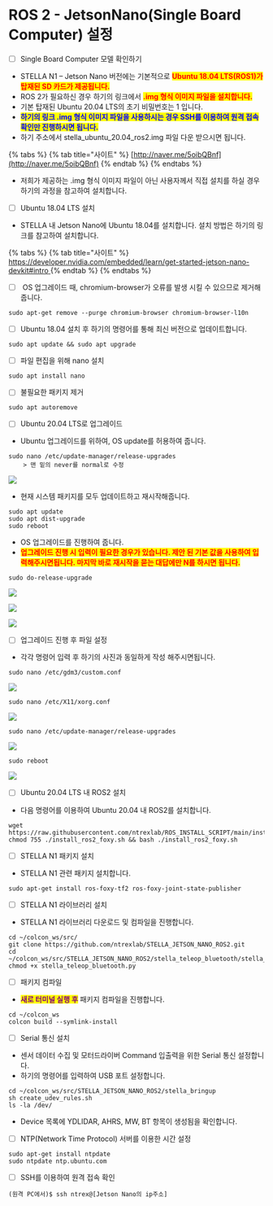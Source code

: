 # ROS 2 - JetsonNano(Single Board Computer) 설정

* [ ] Single Board Computer 모델 확인하기



* STELLA N1 – Jetson Nano 버전에는 기본적으로  <mark style="color:red;">**Ubuntu 18.04 LTS(ROS1)가 탑재된 SD 카드가 제공됩니다.**</mark>&#x20;
* ROS 2가 필요하신 경우 하기의 링크에서 <mark style="color:red;">**.img 형식 이미지 파일을 설치합니다.**</mark>&#x20;
* 기본 탑재된 Ubuntu 20.04 LTS의 초기 비밀번호는 1 입니다.  &#x20;
* &#x20;<mark style="color:blue;">**하기의 링크 .img 형식 이미지 파일을 사용하시는 경우 SSH를 이용하여 원격 접속 확인만 진행하시면 됩니다.**</mark>&#x20;
* 하기 주소에서 stella\_ubuntu\_20.04\_ros2.img 파일 다운 받으시면 됩니다.

{% tabs %}
{% tab title="사이트" %}
[http://naver.me/5oibQBnf](http://naver.me/5oibQBnf)
{% endtab %}
{% endtabs %}

* 저희가 제공하는 .img 형식 이미지 파일이 아닌 사용자께서 직접 설치를 하실 경우 하기의 과정을 참고하여 설치합니다.

<!---->

* [ ] Ubuntu 18.04 LTS 설치

<!---->

* STELLA 내 Jetson Nano에 Ubuntu 18.04를 설치합니다. 설치 방법은 하기의 링크를 참고하여 설치합니다.

{% tabs %}
{% tab title="사이트" %}
[https://developer.nvidia.com/embedded/learn/get-started-jetson-nano-devkit#intro	](https://developer.nvidia.com/embedded/learn/get-started-jetson-nano-devkit#intro)
{% endtab %}
{% endtabs %}

* [ ] &#x20;OS 업그레이드 때, chromium-browser가 오류를 발생 시킬 수 있으므로 제거해줍니다.

```
sudo apt-get remove --purge chromium-browser chromium-browser-l10n
```

* [ ] Ubuntu 18.04 설치 후 하기의 명령어를 통해 최신 버전으로 업데이트합니다.

```
sudo apt update && sudo apt upgrade
```

* [ ] 파일 편집을 위해 nano 설치   &#x20;

```
sudo apt install nano
```

* [ ] 불필요한 패키지 제거  &#x20;

```
sudo apt autoremove
```

* [ ] Ubuntu 20.04 LTS로 업그레이드

<!---->

* Ubuntu 업그레이드를 위하여, OS update를 허용하여 줍니다.

```
sudo nano /etc/update-manager/release-upgrades
    > 맨 밑의 never를 normal로 수정
```

![](../../.gitbook/assets/6.PNG)

* 현재 시스템 패키지를 모두 업데이트하고 재시작해줍니다.

```
sudo apt update
sudo apt dist-upgrade
sudo reboot
```

* &#x20;OS 업그레이드를 진행하여 줍니다.&#x20;
* <mark style="color:red;">**업그레이드 진행 시 입력이 필요한 경우가 있습니다. 제안 된 기본 값을 사용하여 입력해주시면됩니다. 마지막 바로 재시작을 묻는 대답에만 N를 하시면 됩니다.**</mark>     &#x20;

```
sudo do-release-upgrade
```

![](../../.gitbook/assets/10.PNG)

![](../../.gitbook/assets/11.PNG)

![](../../.gitbook/assets/12.PNG)

* [ ] 업그레이드  진행 후 파일 설정    &#x20;

<!---->

* 각각 명령어 입력 후 하기의 사진과 동일하게 작성 해주시면됩니다.        &#x20;

```
sudo nano /etc/gdm3/custom.conf
```

![](../../.gitbook/assets/13.PNG)

```
sudo nano /etc/X11/xorg.conf
```

![](../../.gitbook/assets/14.PNG)

```
sudo nano /etc/update-manager/release-upgrades
```

![](../../.gitbook/assets/15.PNG)

```
sudo reboot 
```

![](../../.gitbook/assets/069.png)

* [ ] Ubuntu 20.04 LTS 내 ROS2 설치

<!---->

* 다음 명령어를 이용하여 Ubuntu 20.04 내 ROS2를 설치합니다.

```
wget https://raw.githubusercontent.com/ntrexlab/ROS_INSTALL_SCRIPT/main/install_ros2_foxy.sh&& chmod 755 ./install_ros2_foxy.sh && bash ./install_ros2_foxy.sh
```

* [ ] STELLA N1 패키지 설치

<!---->

* STELLA N1 관련 패키지 설치합니다.

```
sudo apt-get install ros-foxy-tf2 ros-foxy-joint-state-publisher
```

* [ ] STELLA N1 라이브러리 설치

<!---->

* STELLA N1 라이브러리 다운로드 및 컴파일을 진행합니다.

```
cd ~/colcon_ws/src/
git clone https://github.com/ntrexlab/STELLA_JETSON_NANO_ROS2.git
cd ~/colcon_ws/src/STELLA_JETSON_NANO_ROS2/stella_teleop_bluetooth/stella_teleop_bluetooth/
chmod +x stella_teleop_bluetooth.py
```

* [ ] 패키지 컴파일

<!---->

* <mark style="color:purple;">**새로 터미널  실행  후**</mark>  패키지 컴파일을 진행합니다.

```
cd ~/colcon_ws
colcon build --symlink-install
```

* [ ] Serial 통신 설치

<!---->

* 센서 데이터 수집 및 모터드라이버 Command 입출력을 위한 Serial 통신 설정합니다.
* 하기의 명령어를 입력하여 USB 포트 설정합니다.

```
cd ~/colcon_ws/src/STELLA_JETSON_NANO_ROS2/stella_bringup
sh create_udev_rules.sh
ls -la /dev/ 
```

* Device 목록에 YDLIDAR, AHRS, MW, BT 항목이 생성됨을 확인합니다.

<!---->

* [ ] NTP(Network Time Protocol) 서버를 이용한 시간 설정

```
sudo apt-get install ntpdate
sudo ntpdate ntp.ubuntu.com
```

* [ ] SSH를 이용하여 원격 접속 확인

```
(원격 PC에서)$ ssh ntrex@[Jetson Nano의 ip주소]
```


